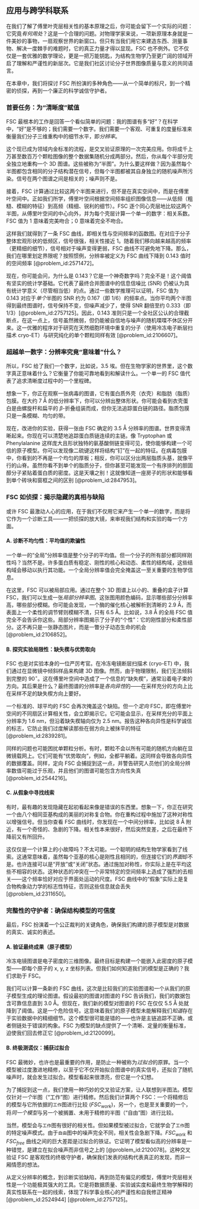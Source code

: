 ## 应用与跨学科联系

在我们了解了傅里叶壳层相关性的基本原理之后，你可能会留下一个实际的问题：它究竟*有何用处*？这是一个合理的问题。对物理学家来说，一项新原理本身就是一件美妙的事物，一扇观察世界的新窗口。但只有当我们用它来建造东西、测量事物、解决一度棘手的难题时，它的真正力量才得以显现。FSC 也不例外。它不仅仅是一套优雅的数学理论，更是一把万能钥匙，为结构生物学乃至更广阔的领域开启了理解和严谨性的新层次。它是我们社区讨论分子世界图像质量与意义的共同语言。

在本章中，我们将探讨 FSC 所扮演的多种角色——从一个简单的标尺，到一个精密的侦探，再到一个廉正的科学诚信守护者。

### 首要任务：为“清晰度”赋值

FSC 最根本的工作是回答一个看似简单的问题：我的图谱有多“好”？在科学中，“好”是不够的；我们需要一个数字。我们需要一个客观、可重复的度量标准来衡量我们分子三维重构中的细节水平，即*分辨率*。

这个现已成为领域内金标准的流程，是交叉验证原理的一次完美应用。你将成千上万甚至数百万个颗粒图像的整个数据集随机分成两部分。然后，你从每个半部分完全独立地重构一个 3D 图谱。这些被称为“半图”。为什么要这样做？因为虽然每个半图都包含相同的分子结构潜在信号，但每个半图都被其自身独立的随机噪声所污染。信号在两个图谱之间是相关的；噪声则不是。

接着，FSC 计算通过比较这两个半图来进行，但不是在真实空间中，而是在傅里叶空间中。正如我们所学，傅里叶空间根据空间频率组织图像信息——从低频（粗糙、模糊的特征）到高频（精细、锐利的细节）。FSC 逐个同心壳层地比较这两个半图，从傅里叶空间的中心向外，并为每个壳层计算一个单一的数字：相关系数。FSC 值为 1 意味着完美吻合；0 意味着完全不吻合。

这样我们就得到了一条 FSC 曲线，即相关性与空间频率的函数图。在对应于分子整体宏观形状的低频区，信号很强，相关性接近 1。随着我们移向越来越高的频率（更精细的细节），信号相对于噪声变得更弱，FSC 曲线不可避免地下降。那么，我们在哪里划定界限呢？按照惯例，分辨率被定义为 FSC 曲线下降到 $0.143$ 值时的空间频率 [@problem_id:2571472]。

现在，你可能会问，为什么是 $0.143$？它是一个神奇数字吗？完全不是！这个阈值有坚实的统计学基础。它代表了最终合并图谱中的信息信噪比 (SNR) 仍被认为具有统计学意义（尽管相当低）的点。通过一些数学推理可以证明，FSC 值为 $0.143$ 对应于*单个*半图的 SNR 约为 $0.167$（即 $1/6$）的频率点。当你平均两个半图得到最终图谱时，信号保持不变，但噪声减少了，使得 SNR 翻倍至约 $0.333$（即 $1/3$）[@problem_id:2757125]。因此，$0.143$ 准则只是一个全社区公认的合理截断点，在这一点上，信号虽然微弱，但仍能被自信地与噪声的随机喋喋不休区分开来。这一优雅的程序对于研究在天然细胞环境中重复的分子（使用冷冻电子断层扫描术 cryo-ET）与研究纯化的单个颗粒同样有效 [@problem_id:2106607]。

### 超越单一数字：分辨率究竟“意味着”什么？

所以，FSC 给了我们一个数字，比如说，$3.5$ 埃。但在生物学家的世界里，这个数字真正意味着什么？它衡量了你能可靠地看到和解读什么。一个单一的 FSC 值代表了追求清晰度过程中的一个里程碑。

想象一下，你正在观察一张病毒的图谱，它有蛋白质外壳（衣壳）和脂肪（脂质）包膜。在大约 $7$ Å 的低分辨率下，你可以分辨出整体形状。你可能会看到衣壳蛋白是由螺旋杆和扁平的 $\beta$-折叠组装而成，但你无法追踪蛋白链的路径。脂质包膜只是一条模糊、均匀的带。

现在，改进你的实验，获得一张由 FSC 确定的 $3.5$ Å 分辨率的图谱。世界变得清晰起来。你现在可以清楚地追踪蛋白质链连续的主链。像 Tryptophan 或 Phenylalanine 这样庞大且形状独特的氨基酸侧链变得可见，使你能够构建一个可信的原子模型。你可以发现像二硫键这样将结构“钉”在一起的特征。在病毒包膜中，你看到的不再是一个均匀的厚板；相反，你可以区分出两层脂质头基，就像平行的山脊。虽然你看不到单个的脂质分子，但你甚至可能发现一个有序排列的胆固醇分子紧贴着蛋白质的密度。这是天壤之别！这就像知道一座房子的形状和能够看到单个砖块和窗框之间的区别 [@problem_id:2847953]。

### FSC 如侦探：揭示隐藏的真相与缺陷

或许 FSC 最激动人心的应用，在于我们不仅用它来产生一个单一的数字，而是将它作为一个诊断工具——一把侦探的放大镜，来审视我们结构和实验的每一个方面。

#### A. 诊断不均匀性：平均值的欺骗性

一个单一的“全局”分辨率值是整个分子的平均值。但一个分子的所有部分都同样刚性吗？当然不是。许多蛋白质有稳定、刚性的核心和动态、柔性的结构域，这些结构域会移动以执行其功能。一个全局分辨率值会完全掩盖这一至关重要的生物学信息。

在这里，FSC 可以被局部应用。通过在整个 3D 图谱上以小的、重叠的盒子计算 FSC，我们可以生成一张*局部分辨率图*。这张图用颜色编码，显示哪些部分分辨率高，哪些部分模糊。你可能会发现，一个酶的催化核心被解析到清晰的 $2.9$ Å，而表面上一个柔性的调节臂则模糊不清，只有 $6.5$ Å。比如说，$3.8$ Å 的全局 FSC 值完全不会告诉你这些。局部分辨率图揭示了分子的“个性”：它的刚性部分和柔性部分。这不再只是一张静态图片，而是一瞥分子动态生命的机会 [@problem_id:2106852]。

#### B. 探究实验局限性：缺失楔与优势取向

FSC 也是对实验本身的一位严厉考官。在冷冻电镜断层扫描术 (cryo-ET) 中，我们通过在显微镜中倾斜样品来构建 3D 图像。然而，由于物理限制，我们无法倾斜到完整的 $90^{\circ}$。这在傅里叶空间中造成了一个信息的“缺失楔”，通常沿着电子束的方向。其后果是什么？最终图谱的分辨率是*各向异性*的——在采样充分的方向上比在采样不足的缺失楔方向上要好。

一个标准的、球平均的 FSC 会再次掩盖这个缺陷。但一个*定向* FSC，即在傅里叶空间的不同扇区计算相关性，会立即揭示它。它可能会显示，在采样充分的平面上分辨率为 $1.6$ nm，但沿着缺失楔轴向仅为 $2.5$ nm。报告这种各向异性是科学诚信的标志，它防止我们过度解读那些在弱方向上被抹平的特征 [@problem_id:2839281]。

同样的问题也可能困扰单颗粒分析。有时，颗粒不会以所有可能的随机方向躺在显微镜载网上。它们可能有“优势取向”，例如，全都平躺着。这同样会导致各向异性的数据覆盖。同样，定向 FSC 会捕捉到这一点，并警告研究人员他们的全局分辨率数值可能过于乐观，并且他们的图谱可能包含方向性失真 [@problem_id:2544216]。

#### C. 从假象中寻找线索

有时，最有趣的发现隐藏在起初看起来像是错误的东西里。想象一下，你正在研究一个由八个相同亚基构成的美丽的对称复合物。你在重构过程中施加了这种对称性以增强信号。但当你查看 FSC 曲线时，你发现在一个中间分辨率，比如说 $8$ Å 附近，有一个奇怪的、急剧的下降。相关性本来很好，然后突然变差，之后在最终下降前又有所回升。

这仅仅是一个计算上的小故障吗？不太可能。一个聪明的结构生物学家看到了线索。这通常意味着，虽然每个亚基的核心是刚性且相同的，但连接它们的*界面*却不是。也许连接可以是“开放”或“关闭”状态。通过施加对称性，你实际上是在平均这些不相容的状态。这种状态的冲突在一个非常特定的空间频率上造成了强烈的去相关——这个频率恰好对应于界面处运动的尺度。FSC 曲线中的“假象”实际上是复合物构象动力学的标志性特征，否则这些信息就会丢失 [@problem_id:2311650]。

### 完整性的守护者：确保结构模型的可信度

最后，FSC 扮演着一个公正裁判的关键角色，确保我们构建的原子模型是对数据的真实、诚实的表述。

#### A. 验证最终成果（原子模型）

冷冻电镜图谱是电子密度的三维图像。最终目标是构建一个能嵌入此密度的原子模型——即每个原子的 x, y, z 坐标列表。但我们如何知道我们的模型是正确的？我们求助于 FSC。

我们可以计算一条新的 FSC 曲线，这次是比较我们的实验图谱和一个从我们的原子模型生成的理论图谱。假设最初的图谱对图谱的 FSC 告诉我们，我们的数据包含可靠信息直到 $3.0$ Å。但现在，我们新的模型对图谱的 FSC 在仅仅 $5.5$ Å 处就降到了阈值。这是一个危险信号。这意味着我们的原子模型未能解释我们*知道*存在于实验数据中的精细细节。这个模型很可能是错的——也许是主链追踪不正确，或者侧链处于错误的构象。FSC 为模型的缺点提供了一个清晰、定量的衡量标准，迫使我们回去修正它 [@problem_id:2120099]。

#### B. 终极测谎仪：捕获过拟合

FSC 最微妙，也许也是最重要的作用，是防止一种被称为*过拟合*的原罪。当一个模型被过度激进地精修，以至于它不仅开始拟合图谱中的真实信号，还拟合了随机噪声时，就会发生过拟合。模型看起来很漂亮，但它是一个幻想。

为了捕捉到这一点，我们使用一种巧妙的交叉验证方案，让人联想到半图法。模型仅针对*一个*半图（“工作”图）进行精修。然后我们计算两个 FSC：一个将精修后的模型与它所依据的`工作`图进行比较 ($FSC_{work}$)，另一个，也是至关重要的一个，将*同一个模型*与另一个被搁置、未用于精修的半图（“自由”图）进行比较。

当然，模型会与`工作`图有很好的相关性。但如果模型被过拟合，它就学会了`工作`图的特定噪声模式。由于`自由`图中的噪声完全不同，相关性会急剧下降。$FSC_{work}$ 和 $FSC_{free}$ 曲线之间的巨大差距是过拟合的铁证。它证明了模型看似高的分辨率是一种错觉，是建立在拟合噪声而非信号之上的 [@problem_id:2120078]。这种交叉验证 FSC 是客观性的终极守护者，确保我们发表的结构代表真正的发现，而非一厢情愿的想法。

从定义分辨率的概念，到诊断实验缺陷，再到防范有偏见的模型，傅里叶壳层相关性是一个功能极其强大的工具。它是将数据质量、实验诚实度和最终生物学解释的真实性联系在一起的线索，体现了科学事业核心的严谨性和自我修正精神 [@problem_id:2524944] [@problem_id:2757125]。